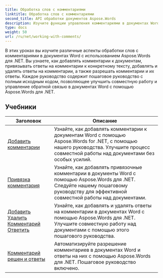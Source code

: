 ```yaml
---
title: Обработка слов с комментариями
linktitle: Обработка слов с комментариями
second_title: API обработки документов Aspose.Words
description: Изучите функции управления комментариями в документах Word с помощью Aspose.Words для .NET. Узнайте, как добавлять, удалять, искать и форматировать комментарии, используя пошаговые руководства.
type: docs
weight: 50
url: /ru/net/working-with-comments/
---
```


В этих уроках вы изучите различные аспекты обработки слов с комментариями в документах Word с использованием Aspose.Words для .NET. Вы узнаете, как добавлять комментарии к документам, привязывать ответы на комментарии к конкретному тексту, добавлять и удалять ответы на комментарии, а также разрешать комментарии и их ответы. Каждое руководство содержит пошаговое руководство с полным исходным кодом, позволяющее улучшить совместную работу и управление обратной связью в документах Word с помощью Aspose.Words для .NET.

 ## Учебники
| Заголовок | Описание |
| --- | --- |
| [Добавить комментарии](./add-comments/) | Узнайте, как добавлять комментарии к документам Word с помощью Aspose.Words for .NET, с помощью нашего руководства. Улучшите процесс совместной работы над документами без особых усилий. |
| [Привязка комментария](./anchor-comment/) | Узнайте, как добавлять привязочные комментарии в документы Word с помощью Aspose.Words для .NET. Следуйте нашему пошаговому руководству для эффективной совместной работы над документами. |
| [Добавить Удалить Комментарий Ответить](./add-remove-comment-reply/) | Узнайте, как добавлять и удалять ответы на комментарии в документах Word с помощью Aspose.Words для .NET. Улучшите совместную работу над документами с помощью этого пошагового руководства. |
| [Комментарий решен и ответы](./comment-resolved-and-replies/) | Автоматизируйте разрешение комментариев в документах Word и ответы на них с помощью Aspose.Words для .NET. Пошаговое руководство включено. |